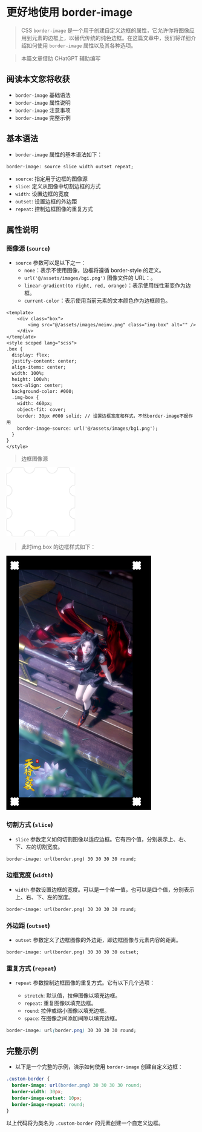 # 更好地使用 border-image

> CSS `border-image` 是一个用于创建自定义边框的属性，它允许你将图像应用到元素的边框上，以替代传统的纯色边框。在这篇文章中，我们将详细介绍如何使用 `border-image` 属性以及其各种选项。

> 本篇文章借助 CHatGPT 辅助编写

## 阅读本文您将收获
* `border-image` 基础语法
* `border-image` 属性说明
* `border-image` 注意事项
* `border-image` 完整示例

## 基本语法

* `border-image` 属性的基本语法如下：

```
border-image: source slice width outset repeat;
```

- `source`: 指定用于边框的图像源
- `slice`: 定义从图像中切割边框的方式
- `width`: 设置边框的宽度
- `outset`: 设置边框的外边距
- `repeat`: 控制边框图像的重复方式

## 属性说明

### 图像源 (`source`)

* `source` 参数可以是以下之一：
	* `none`：表示不使用图像，边框将遵循 border-style 的定义。
	* `url('@/assets/images/bgi.png')`  图像文件的 URL：。
    * `linear-gradient(to right, red, orange)`：表示使用线性渐变作为边框。
	* `current-color`：表示使用当前元素的文本颜色作为边框颜色。

```
<template>
	<div class="box">
        <img src="@/assets/images/meinv.png" class="img-box" alt="" />
 	</div>
</template>
<style scoped lang="scss">
.box {
  display: flex;
  justify-content: center;
  align-items: center;
  width: 100%;
  height: 100vh;
  text-align: center;
  background-color: #000;
  .img-box {
    width: 460px;
    object-fit: cover;
    border: 30px #000 solid; // 设置边框宽度和样式，不然border-image不起作用
    border-image-source: url('@/assets/images/bgi.png');
  }
}
</style>

```

> 边框图像源

![](../../images/HTML&CSS/border-image/bgi.png)

> 此时img.box 的边框样式如下：


![](../../images/HTML&CSS/border-image/source-url.png)

### 切割方式 (`slice`)

* `slice` 参数定义如何切割图像以适应边框。它有四个值，分别表示上、右、下、左的切割宽度。

```
border-image: url(border.png) 30 30 30 30 round;
```

### 边框宽度 (`width`)

* `width` 参数设置边框的宽度。可以是一个单一值，也可以是四个值，分别表示上、右、下、左的宽度。

```
border-image: url(border.png) 30 30 30 30 round;
```

### 外边距 (`outset`)

* `outset` 参数定义了边框图像的外边距，即边框图像与元素内容的距离。

```
border-image: url(border.png) 30 30 30 30 outset;
```

### 重复方式 (`repeat`)

* `repeat` 参数控制边框图像的重复方式。它有以下几个选项：

	* `stretch`: 默认值，拉伸图像以填充边框。
	* `repeat`: 重复图像以填充边框。
	* `round`: 拉伸或缩小图像以填充边框。
	* `space`: 在图像之间添加间隙以填充边框。

```css
border-image: url(border.png) 30 30 30 30 round;
```

## 完整示例

* 以下是一个完整的示例，演示如何使用 `border-image` 创建自定义边框：

```css
.custom-border {
  border-image: url(border.png) 30 30 30 30 round;
  border-width: 30px;
  border-image-outset: 10px;
  border-image-repeat: round;
}
```

以上代码将为类名为 `.custom-border` 的元素创建一个自定义边框。